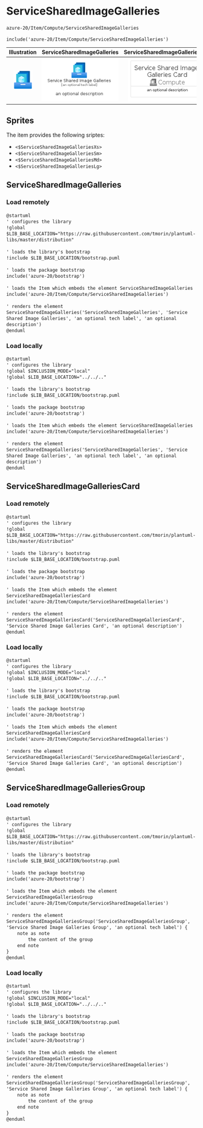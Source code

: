 # ServiceSharedImageGalleries


```text
azure-20/Item/Compute/ServiceSharedImageGalleries
```

```text
include('azure-20/Item/Compute/ServiceSharedImageGalleries')
```



| Illustration | ServiceSharedImageGalleries | ServiceSharedImageGalleriesCard | ServiceSharedImageGalleriesGroup |
| :---: | :---: | :---: | :---: |
| ![illustration for Illustration](../../../azure-20/Item/Compute/ServiceSharedImageGalleries.png) | ![illustration for ServiceSharedImageGalleries](../../../azure-20/Item/Compute/ServiceSharedImageGalleries.Local.png) | ![illustration for ServiceSharedImageGalleriesCard](../../../azure-20/Item/Compute/ServiceSharedImageGalleriesCard.Local.png) | ![illustration for ServiceSharedImageGalleriesGroup](../../../azure-20/Item/Compute/ServiceSharedImageGalleriesGroup.Local.png) |



## Sprites
The item provides the following sriptes:

- `<$ServiceSharedImageGalleriesXs>`
- `<$ServiceSharedImageGalleriesSm>`
- `<$ServiceSharedImageGalleriesMd>`
- `<$ServiceSharedImageGalleriesLg>`





## ServiceSharedImageGalleries

### Load remotely
```plantuml
@startuml
' configures the library
!global $LIB_BASE_LOCATION="https://raw.githubusercontent.com/tmorin/plantuml-libs/master/distribution"

' loads the library's bootstrap
!include $LIB_BASE_LOCATION/bootstrap.puml

' loads the package bootstrap
include('azure-20/bootstrap')

' loads the Item which embeds the element ServiceSharedImageGalleries
include('azure-20/Item/Compute/ServiceSharedImageGalleries')

' renders the element
ServiceSharedImageGalleries('ServiceSharedImageGalleries', 'Service Shared Image Galleries', 'an optional tech label', 'an optional description')
@enduml
```

### Load locally
```plantuml
@startuml
' configures the library
!global $INCLUSION_MODE="local"
!global $LIB_BASE_LOCATION="../../.."

' loads the library's bootstrap
!include $LIB_BASE_LOCATION/bootstrap.puml

' loads the package bootstrap
include('azure-20/bootstrap')

' loads the Item which embeds the element ServiceSharedImageGalleries
include('azure-20/Item/Compute/ServiceSharedImageGalleries')

' renders the element
ServiceSharedImageGalleries('ServiceSharedImageGalleries', 'Service Shared Image Galleries', 'an optional tech label', 'an optional description')
@enduml
```

## ServiceSharedImageGalleriesCard

### Load remotely
```plantuml
@startuml
' configures the library
!global $LIB_BASE_LOCATION="https://raw.githubusercontent.com/tmorin/plantuml-libs/master/distribution"

' loads the library's bootstrap
!include $LIB_BASE_LOCATION/bootstrap.puml

' loads the package bootstrap
include('azure-20/bootstrap')

' loads the Item which embeds the element ServiceSharedImageGalleriesCard
include('azure-20/Item/Compute/ServiceSharedImageGalleries')

' renders the element
ServiceSharedImageGalleriesCard('ServiceSharedImageGalleriesCard', 'Service Shared Image Galleries Card', 'an optional description')
@enduml
```

### Load locally
```plantuml
@startuml
' configures the library
!global $INCLUSION_MODE="local"
!global $LIB_BASE_LOCATION="../../.."

' loads the library's bootstrap
!include $LIB_BASE_LOCATION/bootstrap.puml

' loads the package bootstrap
include('azure-20/bootstrap')

' loads the Item which embeds the element ServiceSharedImageGalleriesCard
include('azure-20/Item/Compute/ServiceSharedImageGalleries')

' renders the element
ServiceSharedImageGalleriesCard('ServiceSharedImageGalleriesCard', 'Service Shared Image Galleries Card', 'an optional description')
@enduml
```

## ServiceSharedImageGalleriesGroup

### Load remotely
```plantuml
@startuml
' configures the library
!global $LIB_BASE_LOCATION="https://raw.githubusercontent.com/tmorin/plantuml-libs/master/distribution"

' loads the library's bootstrap
!include $LIB_BASE_LOCATION/bootstrap.puml

' loads the package bootstrap
include('azure-20/bootstrap')

' loads the Item which embeds the element ServiceSharedImageGalleriesGroup
include('azure-20/Item/Compute/ServiceSharedImageGalleries')

' renders the element
ServiceSharedImageGalleriesGroup('ServiceSharedImageGalleriesGroup', 'Service Shared Image Galleries Group', 'an optional tech label') {
    note as note
        the content of the group
    end note
}
@enduml
```

### Load locally
```plantuml
@startuml
' configures the library
!global $INCLUSION_MODE="local"
!global $LIB_BASE_LOCATION="../../.."

' loads the library's bootstrap
!include $LIB_BASE_LOCATION/bootstrap.puml

' loads the package bootstrap
include('azure-20/bootstrap')

' loads the Item which embeds the element ServiceSharedImageGalleriesGroup
include('azure-20/Item/Compute/ServiceSharedImageGalleries')

' renders the element
ServiceSharedImageGalleriesGroup('ServiceSharedImageGalleriesGroup', 'Service Shared Image Galleries Group', 'an optional tech label') {
    note as note
        the content of the group
    end note
}
@enduml
```

